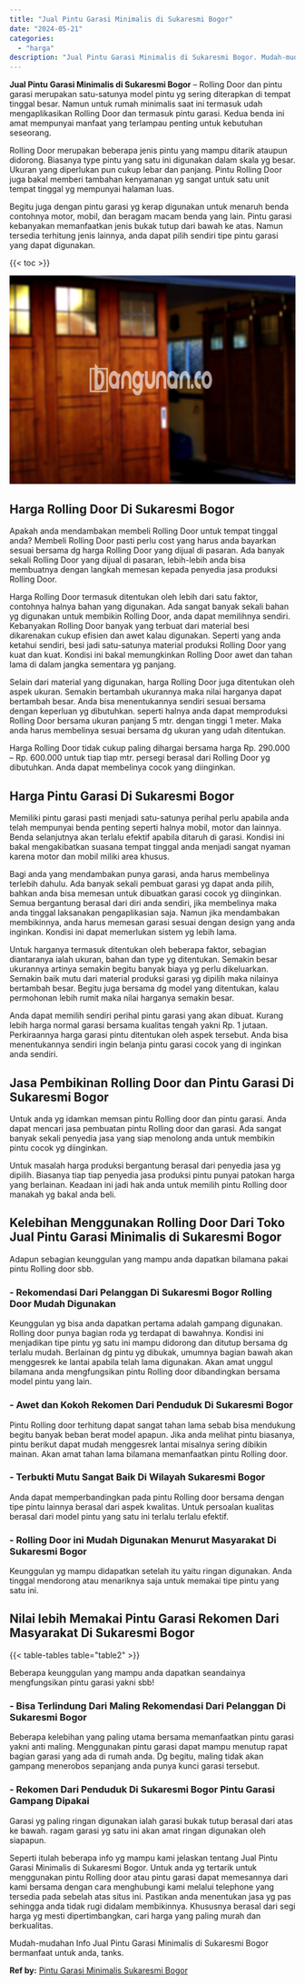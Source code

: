 ```yaml
---
title: "Jual Pintu Garasi Minimalis di Sukaresmi Bogor"
date: "2024-05-21"
categories: 
  - "harga"
description: "Jual Pintu Garasi Minimalis di Sukaresmi Bogor. Mudah-mudahan Info Jual Pintu Garasi Minimalis di Sukaresmi Bogor bermanfaat untuk anda, tanks...."
---
```


**Jual Pintu Garasi Minimalis di Sukaresmi Bogor** – Rolling Door dan pintu garasi merupakan satu-satunya model pintu yg sering diterapkan di tempat tinggal besar. Namun untuk rumah minimalis saat ini termasuk udah mengaplikasikan Rolling Door dan termasuk pintu garasi. Kedua benda ini amat mempunyai manfaat yang terlampau penting untuk kebutuhan seseorang.

Rolling Door merupakan beberapa jenis pintu yang mampu ditarik ataupun didorong. Biasanya type pintu yang satu ini digunakan dalam skala yg besar. Ukuran yang diperlukan pun cukup lebar dan panjang. Pintu Rolling Door juga bakal memberi tambahan kenyamanan yg sangat untuk satu unit tempat tinggal yg mempunyai halaman luas.

Begitu juga dengan pintu garasi yg kerap digunakan untuk menaruh benda contohnya motor, mobil, dan beragam macam benda yang lain. Pintu garasi kebanyakan memanfaatkan jenis bukak tutup dari bawah ke atas. Namun tersedia terhitung jenis lainnya, anda dapat pilih sendiri tipe pintu garasi yang dapat digunakan.

{{< toc >}}

![Jual Pintu Garasi Minimalis di Sukaresmi Bogor](/images/pintu-garasi-24.png)

## Harga Rolling Door Di Sukaresmi Bogor

Apakah anda mendambakan membeli Rolling Door untuk tempat tinggal anda? Membeli Rolling Door pasti perlu cost yang harus anda bayarkan sesuai bersama dg harga Rolling Door yang dijual di pasaran. Ada banyak sekali Rolling Door yang dijual di pasaran, lebih-lebih anda bisa membuatnya dengan langkah memesan kepada penyedia jasa produksi Rolling Door.

Harga Rolling Door termasuk ditentukan oleh lebih dari satu faktor, contohnya halnya bahan yang digunakan. Ada sangat banyak sekali bahan yg digunakan untuk membikin Rolling Door, anda dapat memilihnya sendiri. Kebanyakan Rolling Door banyak yang terbuat dari material besi dikarenakan cukup efisien dan awet kalau digunakan. Seperti yang anda ketahui sendiri, besi jadi satu-satunya material produksi Rolling Door yang kuat dan kuat. Kondisi ini bakal memungkinkan Rolling Door awet dan tahan lama di dalam jangka sementara yg panjang.

Selain dari material yang digunakan, harga Rolling Door juga ditentukan oleh aspek ukuran. Semakin bertambah ukurannya maka nilai harganya dapat bertambah besar. Anda bisa menentukannya sendiri sesuai bersama dengan keperluan yg dibutuhkan. seperti halnya anda dapat memproduksi Rolling Door bersama ukuran panjang 5 mtr. dengan tinggi 1 meter. Maka anda harus membelinya sesuai bersama dg ukuran yang udah ditentukan.

Harga Rolling Door tidak cukup paling dihargai bersama harga Rp. 290.000 – Rp. 600.000 untuk tiap tiap mtr. persegi berasal dari Rolling Door yg dibutuhkan. Anda dapat membelinya cocok yang diinginkan.

## Harga Pintu Garasi Di Sukaresmi Bogor

Memiliki pintu garasi pasti menjadi satu-satunya perihal perlu apabila anda telah mempunyai benda penting seperti halnya mobil, motor dan lainnya. Benda selanjutnya akan terlalu efektif apabila ditaruh di garasi. Kondisi ini bakal mengakibatkan suasana tempat tinggal anda menjadi sangat nyaman karena motor dan mobil miliki area khusus.

Bagi anda yang mendambakan punya garasi, anda harus membelinya terlebih dahulu. Ada banyak sekali pembuat garasi yg dapat anda pilih, bahkan anda bisa memesan untuk dibuatkan garasi cocok yg diinginkan. Semua bergantung berasal dari diri anda sendiri, jika membelinya maka anda tinggal laksanakan pengaplikasian saja. Namun jika mendambakan membikinnya, anda harus memesan garasi sesuai dengan design yang anda inginkan. Kondisi ini dapat memerlukan sistem yg lebih lama.

Untuk harganya termasuk ditentukan oleh beberapa faktor, sebagian diantaranya ialah ukuran, bahan dan type yg ditentukan. Semakin besar ukurannya artinya semakin begitu banyak biaya yg perlu dikeluarkan. Semakin baik mutu dari material produksi garasi yg dipilih maka nilainya bertambah besar. Begitu juga bersama dg model yang ditentukan, kalau permohonan lebih rumit maka nilai harganya semakin besar.

Anda dapat memilih sendiri perihal pintu garasi yang akan dibuat. Kurang lebih harga normal garasi bersama kualitas tengah yakni Rp. 1 jutaan. Perkiraannya harga garasi pintu ditentukan oleh aspek tersebut. Anda bisa menentukannya sendiri ingin belanja pintu garasi cocok yang di inginkan anda sendiri.

## Jasa Pembikinan Rolling Door dan Pintu Garasi Di Sukaresmi Bogor

Untuk anda yg idamkan memsan pintu Rolling door dan pintu garasi. Anda dapat mencari jasa pembuatan pintu Rolling door dan garasi. Ada sangat banyak sekali penyedia jasa yang siap menolong anda untuk membikin pintu cocok yg diinginkan.

Untuk masalah harga produksi bergantung berasal dari penyedia jasa yg dipilih. Biasanya tiap tiap penyedia jasa produksi pintu punyai patokan harga yang berlainan. Keadaan ini jadi hak anda untuk memilih pintu Rolling door manakah yg bakal anda beli.

## Kelebihan Menggunakan Rolling Door Dari Toko Jual Pintu Garasi Minimalis di Sukaresmi Bogor

Adapun sebagian keunggulan yang mampu anda dapatkan bilamana pakai pintu Rolling door sbb.

### \- Rekomendasi Dari Pelanggan Di Sukaresmi Bogor Rolling Door Mudah Digunakan

Keunggulan yg bisa anda dapatkan pertama adalah gampang digunakan. Rolling door punya bagian roda yg terdapat di bawahnya. Kondisi ini menjadikan tipe pintu yg satu ini mampu didorong dan ditutup bersama dg terlalu mudah. Berlainan dg pintu yg dibukak, umumnya bagian bawah akan menggesrek ke lantai apabila telah lama digunakan. Akan amat unggul bilamana anda mengfungsikan pintu Rolling door dibandingkan bersama model pintu yang lain.

### \- Awet dan Kokoh Rekomen Dari Penduduk Di Sukaresmi Bogor

Pintu Rolling door terhitung dapat sangat tahan lama sebab bisa mendukung begitu banyak beban berat model apapun. Jika anda melihat pintu biasanya, pintu berikut dapat mudah menggesrek lantai misalnya sering dibikin mainan. Akan amat tahan lama bilamana memanfaatkan pintu Rolling door.

### \- Terbukti Mutu Sangat Baik Di Wilayah Sukaresmi Bogor

Anda dapat memperbandingkan pada pintu Rolling door bersama dengan tipe pintu lainnya berasal dari aspek kwalitas. Untuk persoalan kualitas berasal dari model pintu yang satu ini terlalu terlalu efektif.

### \- Rolling Door ini Mudah Digunakan Menurut Masyarakat Di Sukaresmi Bogor

Keunggulan yg mampu didapatkan setelah itu yaitu ringan digunakan. Anda tinggal mendorong atau menariknya saja untuk memakai tipe pintu yang satu ini.

## Nilai lebih Memakai Pintu Garasi Rekomen Dari Masyarakat Di Sukaresmi Bogor

{{< table-tables table="table2" >}}

Beberapa keunggulan yang mampu anda dapatkan seandainya mengfungsikan pintu garasi yakni sbb!

### \- Bisa Terlindung Dari Maling Rekomendasi Dari Pelanggan Di Sukaresmi Bogor

Beberapa kelebihan yang paling utama bersama memanfaatkan pintu garasi yakni anti maling. Menggunakan pintu garasi dapat mampu menutup rapat bagian garasi yang ada di rumah anda. Dg begitu, maling tidak akan gampang menerobos sepanjang anda punya kunci garasi tersebut.

### \- Rekomen Dari Penduduk Di Sukaresmi Bogor Pintu Garasi Gampang Dipakai

Garasi yg paling ringan digunakan ialah garasi bukak tutup berasal dari atas ke bawah. ragam garasi yg satu ini akan amat ringan digunakan oleh siapapun.

Seperti itulah beberapa info yg mampu kami jelaskan tentang Jual Pintu Garasi Minimalis di Sukaresmi Bogor. Untuk anda yg tertarik untuk menggunakan pintu Rolling door atau pintu garasi dapat memesannya dari kami bersama dengan cara menghubungi kami melalui telephone yang tersedia pada sebelah atas situs ini. Pastikan anda menentukan jasa yg pas sehingga anda tidak rugi didalam membikinnya. Khususnya berasal dari segi harga yg mesti dipertimbangkan, cari harga yang paling murah dan berkualitas.

Mudah-mudahan Info Jual Pintu Garasi Minimalis di Sukaresmi Bogor bermanfaat untuk anda, tanks.

**Ref by:** [Pintu Garasi Minimalis Sukaresmi Bogor](https://id.wikipedia.org/wiki/Pintu)

